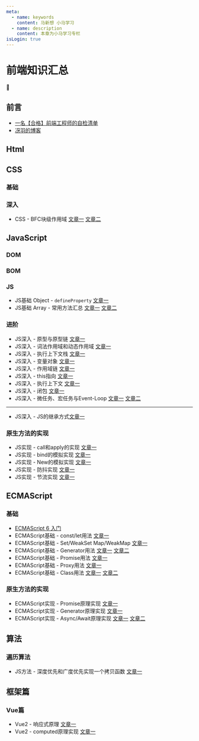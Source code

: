 ```yaml
---
meta:
  - name: keywords
    content: 马新想 小马学习 
  - name: description
    content: 本章为小马学习专栏
isLogin: true
---
```



# 前端知识汇总


:horse:


## 前言

- [一名【合格】前端工程师的自检清单](https://juejin.cn/post/6844903830887366670#heading-18)
- [冴羽的博客](https://github.com/mqyqingfeng/Blog)


## Html


## CSS

### 基础

### 深入

- CSS - BFC块级作用域 [文章一](/web/csshtml/css-bfc) [文章二](/web/csshtml/css-formatContent)


## JavaScript


### DOM


### BOM



### JS

- JS基础 Object - `defineProperty` [文章一](https://segmentfault.com/a/1190000007434923)
- JS基础 Array - 常用方法汇总 [文章一](https://juejin.cn/post/6862526380404391949) [文章二](https://es6.ruanyifeng.com/#docs/array)



### 进阶

- JS深入 - 原型与原型链 [文章一](https://github.com/mqyqingfeng/Blog/issues/2)
- JS深入 - 词法作用域和动态作用域 [文章一](https://github.com/mqyqingfeng/Blog/issues/3)
- JS深入 - 执行上下文栈 [文章一](https://github.com/mqyqingfeng/Blog/issues/4)
- JS深入 - 变量对象 [文章一](https://github.com/mqyqingfeng/Blog/issues/5)
- JS深入 - 作用域链  [文章一](https://github.com/mqyqingfeng/Blog/issues/6)
- JS深入 - this指向 [文章一](https://github.com/mqyqingfeng/Blog/issues/7)
- JS深入 - 执行上下文 [文章一](https://github.com/mqyqingfeng/Blog/issues/8)
- JS深入 - 闭包 [文章一](https://github.com/mqyqingfeng/Blog/issues/9)
- JS深入 - 微任务、宏任务与Event-Loop [文章一](https://juejin.cn/post/6844903764202094606?utm_source=gold_browser_extension#heading-6) [文章二](https://www.cnblogs.com/jiasm/p/9482443.html)


---

- JS深入 - JS的继承方式[文章一](https://www.cnblogs.com/humin/p/4556820.html)


### 原生方法的实现

- JS实现 - call和apply的实现 [文章一](https://github.com/mqyqingfeng/Blog/issues/11)
- JS实现 - bind的模拟实现 [文章一](https://github.com/mqyqingfeng/Blog/issues/12)
- JS实现 - New的模拟实现 [文章一](https://github.com/mqyqingfeng/Blog/issues/13)
- JS实现 - 防抖实现 [文章一](https://github.com/mqyqingfeng/Blog/issues/22)
- JS实现 - 节流实现 [文章一](https://github.com/mqyqingfeng/Blog/issues/26)



## ECMAScript


### 基础

- [ECMAScript 6 入门](https://es6.ruanyifeng.com/)
- ECMAScript基础 - const/let用法 [文章一](https://es6.ruanyifeng.com/#docs/let)
- ECMAScript基础 - Set/WeakSet Map/WeakMap [文章一](https://es6.ruanyifeng.com/#docs/set-map#WeakSet)
- ECMAScript基础 - Generator用法 [文章一](https://es6.ruanyifeng.com/#docs/generator) [文章二](https://es6.ruanyifeng.com/#docs/generator-async)
- ECMAScript基础 - Promise用法 [文章一](https://es6.ruanyifeng.com/#docs/promise)
- ECMAScript基础 - Proxy用法 [文章一](https://es6.ruanyifeng.com/#docs/proxy)
- ECMAScript基础 - Class用法 [文章一](https://es6.ruanyifeng.com/#docs/class) [文章二](https://es6.ruanyifeng.com/#docs/class-extends)

### 原生方法的实现

- ECMAScript实现 - Promise原理实现 [文章一](https://juejin.cn/post/6844903831881400333)
- ECMAScript实现 - Generator原理实现 [文章一](https://blog.csdn.net/weixin_43964148/article/details/107917507)
- ECMAScript实现 - Async/Await原理实现 [文章一](https://juejin.cn/post/6844903988584775693) [文章二](https://juejin.cn/post/6844903988584775693)




## 算法


### 遍历算法

- JS方法 - 深度优先和广度优先实现一个拷贝函数 [文章一](https://github.com/Advanced-Frontend/Daily-Interview-Question/issues/10)



## 框架篇


### Vue篇

- Vue2 - 响应式原理 [文章一](/web/vue/mvvm.html)
- Vue2 - computed原理实现 [文章一](/web/vue/computed.html)










